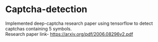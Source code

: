 # Captcha-detection
Implemented deep-captcha research paper using tensorflow to detect captchas containing 5 symbols. <br/>
Research paper link- https://arxiv.org/pdf/2006.08296v2.pdf
